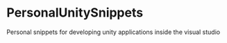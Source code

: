 # PersonalUnitySnippets
Personal snippets for developing unity applications inside the visual studio
